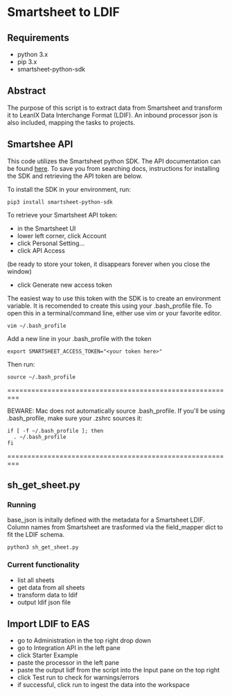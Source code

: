 # Smartsheet to LDIF

## Requirements
- python 3.x  
- pip 3.x
- smartsheet-python-sdk

## Abstract
The purpose of this script is to extract data from Smartsheet and transform it to LeanIX Data Interchange Format (LDIF).  An inbound processor json is also included, mapping the tasks to projects.  

## Smartshee API

This code utilizes the Smartsheet python SDK.  The API documentation can be found [here](https://smartsheet-platform.github.io/api-docs/?python).  To save you from searching docs, instructions for installing the SDK and retrieving the API token are below.

To install the SDK in your environment, run:

`pip3 install smartsheet-python-sdk`

To retrieve your Smartsheet API token:

- in the Smartsheet UI
- lower left corner, click Account 
- click Personal Setting...
- click API Access

(be ready to store your token, it disappears forever when you close the window)
- click Generate new access token

The easiest way to use this token with the SDK is to create an environment variable.  It is recomended to create this using your .bash_profile file.  To open this in a terminal/command line, either use vim or your favorite editor.

```
vim ~/.bash_profile
```

Add a new line in your .bash_profile with the token

```
export SMARTSHEET_ACCESS_TOKEN="<your token here>"
```

Then run:
```
source ~/.bash_profile
```
=========================================================

BEWARE: Mac does not automatically source .bash_profile.  If you'll be using .bash_profile, make sure your .zshrc sources it:

```
if [ -f ~/.bash_profile ]; then
  . ~/.bash_profile
fi
```
=========================================================

## sh_get_sheet.py

### Running

base_json is initally defined with the metadata for a Smartsheet LDIF.  Column names from Smartsheet are trasformed via the field_mapper dict to fit the LDIF schema.

```
python3 sh_get_sheet.py 
```

### Current functionality
- list all sheets 
- get data from all sheets
- transform data to ldif
- output ldif json file

## Import LDIF to EAS
- go to Administration in the top right drop down
- go to Integration API in the left pane
- click Starter Example
- paste the processor in the left pane
- paste the output lidf from the script into the Input pane on the top right
- click Test run to check for warnings/errors
- if successful, click run to ingest the data into the workspace
